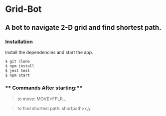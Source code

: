 # Grid-Bot
A bot to navigate 2-D grid and find shortest path.
-----------------------------------------------------------------------------------------------------------------------------------

### Installation
Install the dependencies and start the app.

```sh
$ git clone 
$ npm install 
$ jest test 
$ npm start

```

### ** Commands After starting:**

 >to move: MOVE>FFLR...

 >to find shortest path: shortpath>x,y

